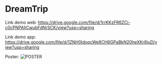 # DreamTrip
Link demo web: https://drive.google.com/file/d/1rrKKzFR6ZCi-c0cPNPAljCwubFdNrSCK/view?usp=sharing

Link demo app: https://drive.google.com/file/d/1ZNH0ldoqcWe8CH6GPaBkN20heXKr8juD/view?usp=sharing

Poster: 
![POSTER](https://github.com/trunghieu01/DreamTrip/assets/112388872/f57fd358-afd7-4139-a929-16bb25880cb9)
